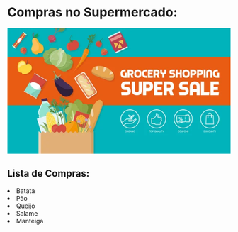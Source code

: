 
<h1> Compras no Supermercado: </h1>
<p align="center"> <img src="/assets/banner.jpg" alt="lista_sup" /> </p>

## Lista de Compras:
<p>
<li> Batata</li><li> Pão</li><li> Queijo</li><li> Salame</li><li> Manteiga</li>
</p>
